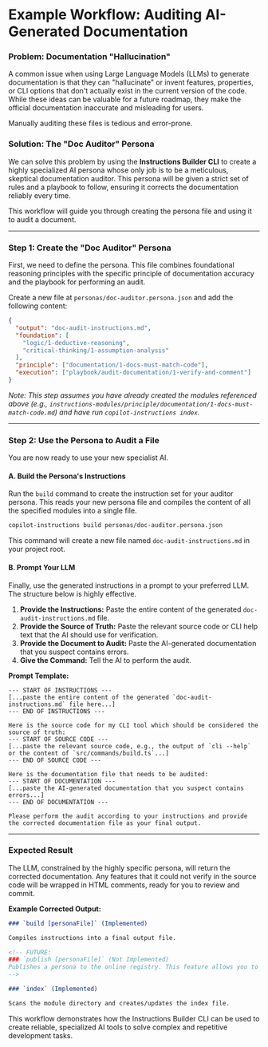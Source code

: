 # Example Workflow: Auditing AI-Generated Documentation

### Problem: Documentation "Hallucination"

A common issue when using Large Language Models (LLMs) to generate documentation is that they can "hallucinate" or invent features, properties, or CLI options that don't actually exist in the current version of the code. While these ideas can be valuable for a future roadmap, they make the official documentation inaccurate and misleading for users.

Manually auditing these files is tedious and error-prone.

### Solution: The "Doc Auditor" Persona

We can solve this problem by using the **Instructions Builder CLI** to create a highly specialized AI persona whose only job is to be a meticulous, skeptical documentation auditor. This persona will be given a strict set of rules and a playbook to follow, ensuring it corrects the documentation reliably every time.

This workflow will guide you through creating the persona file and using it to audit a document.

---

### Step 1: Create the "Doc Auditor" Persona

First, we need to define the persona. This file combines foundational reasoning principles with the specific principle of documentation accuracy and the playbook for performing an audit.

Create a new file at `personas/doc-auditor.persona.json` and add the following content:

```json
{
  "output": "doc-audit-instructions.md",
  "foundation": [
    "logic/1-deductive-reasoning",
    "critical-thinking/1-assumption-analysis"
  ],
  "principle": ["documentation/1-docs-must-match-code"],
  "execution": ["playbook/audit-documentation/1-verify-and-comment"]
}
```

_Note: This step assumes you have already created the modules referenced above (e.g., `instructions-modules/principle/documentation/1-docs-must-match-code.md`) and have run `copilot-instructions index`._

---

### Step 2: Use the Persona to Audit a File

You are now ready to use your new specialist AI.

#### A. Build the Persona's Instructions

Run the `build` command to create the instruction set for your auditor persona. This reads your new persona file and compiles the content of all the specified modules into a single file.

```bash
copilot-instructions build personas/doc-auditor.persona.json
```

This command will create a new file named `doc-audit-instructions.md` in your project root.

#### B. Prompt Your LLM

Finally, use the generated instructions in a prompt to your preferred LLM. The structure below is highly effective.

1.  **Provide the Instructions:** Paste the entire content of the generated `doc-audit-instructions.md` file.
2.  **Provide the Source of Truth:** Paste the relevant source code or CLI help text that the AI should use for verification.
3.  **Provide the Document to Audit:** Paste the AI-generated documentation that you suspect contains errors.
4.  **Give the Command:** Tell the AI to perform the audit.

**Prompt Template:**

```text
--- START OF INSTRUCTIONS ---
[...paste the entire content of the generated `doc-audit-instructions.md` file here...]
--- END OF INSTRUCTIONS ---

Here is the source code for my CLI tool which should be considered the source of truth:
--- START OF SOURCE CODE ---
[...paste the relevant source code, e.g., the output of `cli --help` or the content of `src/commands/build.ts`...]
--- END OF SOURCE CODE ---

Here is the documentation file that needs to be audited:
--- START OF DOCUMENTATION ---
[...paste the AI-generated documentation that you suspect contains errors...]
--- END OF DOCUMENTATION ---

Please perform the audit according to your instructions and provide the corrected documentation file as your final output.
```

---

### Expected Result

The LLM, constrained by the highly specific persona, will return the corrected documentation. Any features that it could not verify in the source code will be wrapped in HTML comments, ready for you to review and commit.

**Example Corrected Output:**

```markdown
### `build [personaFile]` (Implemented)

Compiles instructions into a final output file.

<!-- FUTURE:
### `publish [personaFile]` (Not Implemented)
Publishes a persona to the online registry. This feature allows you to share your personas with other users.
-->

### `index` (Implemented)

Scans the module directory and creates/updates the index file.
```

This workflow demonstrates how the Instructions Builder CLI can be used to create reliable, specialized AI tools to solve complex and repetitive development tasks.
